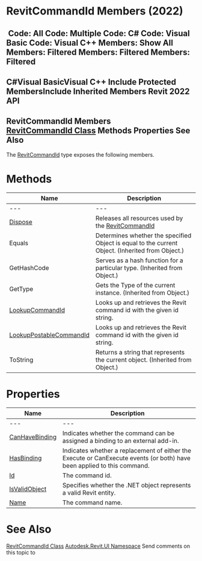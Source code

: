 # RevitCommandId Members (2022)

﻿
 Code: All Code: Multiple Code: C# Code: Visual Basic Code: Visual C++  Members: Show All Members: Filtered Members: Filtered Members: Filtered   
---  
C#Visual BasicVisual C++
Include Protected MembersInclude Inherited Members
Revit 2022 API  
---  
RevitCommandId Members  
[RevitCommandId Class](0fb2f851-f469-f739-d6ee-89b40b25c4a2.md "RevitCommandId Class") Methods Properties See Also  
---  
The [RevitCommandId](0fb2f851-f469-f739-d6ee-89b40b25c4a2.md "RevitCommandId Class") type exposes the following members.
# Methods
| Name | Description |
| --- | --- |
| --- | --- | --- |
| [Dispose](d1a38bfb-0354-375e-62e6-c2af49256ecd.md "Dispose Method") | Releases all resources used by the [RevitCommandId](0fb2f851-f469-f739-d6ee-89b40b25c4a2.md "RevitCommandId Class") |
| Equals | Determines whether the specified Object is equal to the current Object. (Inherited from Object.) |
| GetHashCode | Serves as a hash function for a particular type.  (Inherited from Object.) |
| GetType | Gets the Type of the current instance. (Inherited from Object.) |
| [LookupCommandId](da7c96b5-6347-d712-80ed-a5ae31291aa2.md "LookupCommandId Method") | Looks up and retrieves the Revit command id with the given id string. |
| [LookupPostableCommandId](e5cb5335-70f7-3f74-2263-188847474335.md "LookupPostableCommandId Method") | Looks up and retrieves the Revit command id with the given id string. |
| ToString | Returns a string that represents the current object. (Inherited from Object.) |

# Properties
| Name | Description |
| --- | --- |
| --- | --- | --- |
| [CanHaveBinding](bb942b67-bcc5-3bf7-1e99-2b707b366f8e.md "CanHaveBinding Property") | Indicates whether the command can be assigned a binding to an external add-in. |
| [HasBinding](0ac40648-62a9-23ab-c95d-1883f5fb2ac3.md "HasBinding Property") | Indicates whether a replacement of either the Execute or CanExecute events (or both) have been applied to this command. |
| [Id](b8efe78c-07c8-4646-507d-4c9ed07f76be.md "Id Property") | The command id. |
| [IsValidObject](009ccb11-3161-a878-98d8-dcb8a8ac87ff.md "IsValidObject Property") | Specifies whether the .NET object represents a valid Revit entity. |
| [Name](ae38dc06-5009-5560-b940-5ddfaf38b376.md "Name Property") | The command name. |

# See Also
[RevitCommandId Class](0fb2f851-f469-f739-d6ee-89b40b25c4a2.md "RevitCommandId Class")
[Autodesk.Revit.UI Namespace](e86fd90a-8957-02a6-da7f-ced248966e3e.md "Autodesk.Revit.UI Namespace")
Send comments on this topic to 